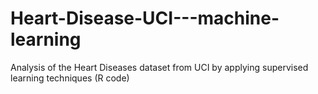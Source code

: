 # Heart-Disease-UCI---machine-learning
Analysis of the Heart Diseases dataset from UCI by applying supervised learning techniques (R code)
